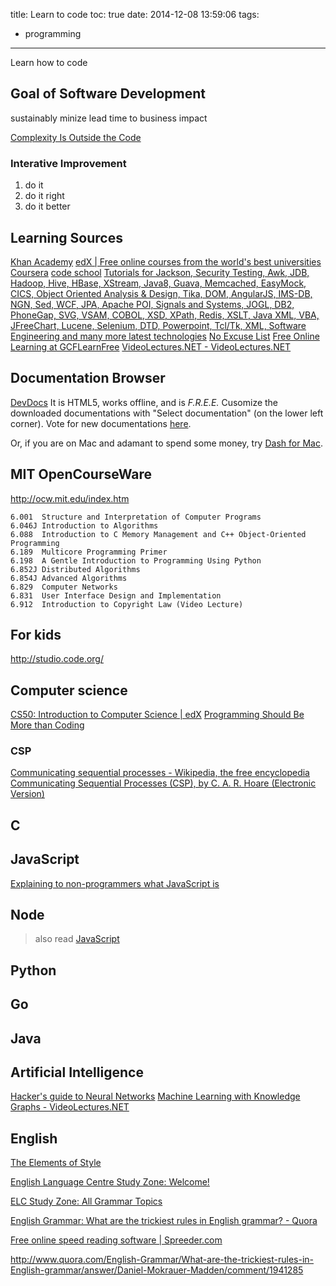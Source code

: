 title: Learn to code
toc: true
date: 2014-12-08 13:59:06
tags:
- programming
---

Learn how to code

<!-- more -->

## Goal of Software Development

sustainably minize lead time to business impact

[Complexity Is Outside the Code](http://www.infoq.com/presentations/complexity-simplicity-esb)

### Interative Improvement

1. do it
2. do it right
3. do it better

## Learning Sources

[Khan Academy](https://www.khanacademy.org/)
[edX | Free online courses from the world's best universities](https://www.edx.org/)
[Coursera](https://www.coursera.org/)
[code school](http://codeschool.org/)
[Tutorials for Jackson, Security Testing, Awk, JDB, Hadoop, Hive, HBase, XStream, Java8, Guava, Memcached, EasyMock, CICS, Object Oriented Analysis & Design, Tika, DOM, AngularJS, IMS-DB, NGN, Sed, WCF, JPA, Apache POI, Signals and Systems, JOGL, DB2, PhoneGap, SVG, VSAM, COBOL, XSD, XPath, Redis, XSLT, Java XML, VBA, JFreeChart, Lucene, Selenium, DTD, Powerpoint, Tcl/Tk, XML, Software Engineering and many more latest technologies](http://www.tutorialspoint.com/)
[No Excuse List](http://noexcuselist.com/)
[Free Online Learning at GCFLearnFree](http://www.gcflearnfree.org/)
[VideoLectures.NET - VideoLectures.NET](http://videolectures.net/)

## Documentation Browser

[DevDocs](http://devdocs.io/)
It is HTML5, works offline, and is _F.R.E.E._
Cusomize the downloaded documentations with "Select documentation" (on the lower left corner). Vote for new documentations [here](https://trello.com/b/6BmTulfx/devdocs-documentation).

Or, if you are on Mac and adamant to spend some money, try [Dash for Mac](http://kapeli.com/dash).

## MIT OpenCourseWare

http://ocw.mit.edu/index.htm

```
6.001  Structure and Interpretation of Computer Programs
6.046J Introduction to Algorithms
6.088  Introduction to C Memory Management and C++ Object-Oriented Programming
6.189  Multicore Programming Primer
6.198  A Gentle Introduction to Programming Using Python
6.852J Distributed Algorithms
6.854J Advanced Algorithms
6.829  Computer Networks
6.831  User Interface Design and Implementation
6.912  Introduction to Copyright Law (Video Lecture)
```

## For kids

http://studio.code.org/

## Computer science

[CS50: Introduction to Computer Science | edX](https://www.edx.org/course/introduction-computer-science-harvardx-cs50x#.VIpv3eqUfF4)
[Programming Should Be More than Coding](http://www.infoq.com/presentations/programming-design-coding)

### CSP

[Communicating sequential processes - Wikipedia, the free encyclopedia](http://en.wikipedia.org/wiki/Communicating_sequential_processes)
[Communicating Sequential Processes (CSP), by C. A. R. Hoare (Electronic Version)](http://www.usingcsp.com/)

## C

## JavaScript

[Explaining to non-programmers what JavaScript is](http://www.2ality.com/2012/07/js-and-non-programmers.html) 

## Node 
> also read [JavaScript](#javascript)

## Python

## Go

## Java

## Artificial Intelligence

[Hacker's guide to Neural Networks](http://karpathy.github.io/neuralnets/)
[Machine Learning with Knowledge Graphs - VideoLectures.NET](http://videolectures.net/eswc2014_tresp_machine_learning/)

## English

[The Elements of Style](http://www.crockford.com/wrrrld/style.html)

[English Language Centre Study Zone: Welcome!](http://web2.uvcs.uvic.ca/courses/elc/studyzone/)

[ELC Study Zone: All Grammar Topics](http://web2.uvcs.uvic.ca/courses/elc/studyzone/grammar.htm)

[English Grammar: What are the trickiest rules in English grammar? - Quora](http://www.quora.com/English-Grammar/What-are-the-trickiest-rules-in-English-grammar)

[Free online speed reading software | Spreeder.com](http://www.spreeder.com/app.php)

http://www.quora.com/English-Grammar/What-are-the-trickiest-rules-in-English-grammar/answer/Daniel-Mokrauer-Madden/comment/1941285
